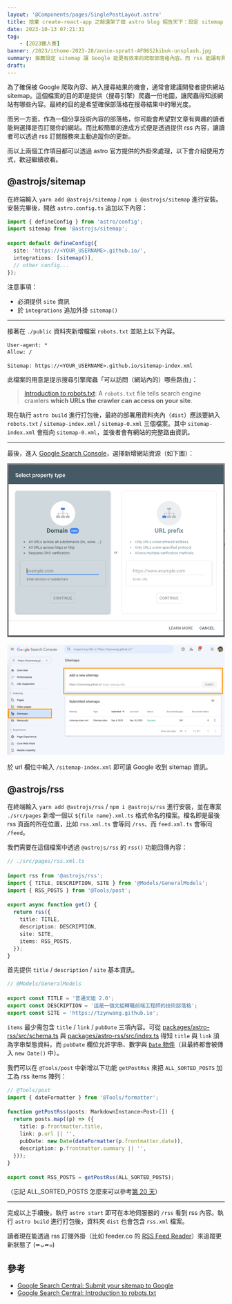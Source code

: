 ```yaml
---
layout: '@Components/pages/SinglePostLayout.astro'
title: 捨棄 create-react-app 之餘還架了個 astro blog 昭告天下：設定 sitemap 與 rss
date: 2023-10-13 07:21:31
tag:
	- [2023鐵人賽]
banner: /2023/ithome-2023-28/annie-spratt-AFB6S2kibuk-unsplash.jpg
summary: 推薦設定 sitemap 讓 Google 能更有效率的爬取部落格內容。而 rss 能讓有興趣的讀者可以選擇主動訂閱網站更新。
draft: 
---
```


為了確保被 Google 爬取內容、納入搜尋結果的機會，通常會建議開發者提供網站 sitemap。這個檔案的目的即是提供（搜尋引擎）爬蟲一份地圖，讓爬蟲得知該網站有哪些內容。最終的目的是希望確保部落格在搜尋結果中的曝光度。

而另一方面，作為一個分享技術內容的部落格，你可能會希望對文章有興趣的讀者能夠選擇是否訂閱你的網站。而比較簡單的達成方式便是透過提供 rss 內容，讓讀者可以透過 rss 訂閱服務來主動追蹤你的更新。

而以上兩個工作項目都可以透過 astro 官方提供的外掛來處理，以下會介紹使用方式，歡迎繼續收看。

## @astrojs/sitemap

在終端輸入 `yarn add @astrojs/sitemap` / `npm i @astrojs/sitemap` 進行安裝。安裝完畢後，開啟 `astro.config.ts` 追加以下內容：

```ts
import { defineConfig } from 'astro/config';
import sitemap from '@astrojs/sitemap';

export default defineConfig({
  site: 'https://<YOUR_USERNAME>.github.io/',
  integrations: [sitemap()],
  // other config...
});
```

注意事項：

- 必須提供 `site` 資訊
- 於 `integrations` 追加外掛 `sitemap()`

---

接著在 `./public` 資料夾新增檔案 `robots.txt` 並貼上以下內容。

```
User-agent: *
Allow: /

Sitemap: https://<YOUR_USERNAME>.github.io/sitemap-index.xml
```

此檔案的用意是提示搜尋引擎爬蟲「可以訪問（網站內的）哪些路由」：

> [Introduction to robots.txt](https://developers.google.com/search/docs/crawling-indexing/robots/intro): A `robots.txt` file tells search engine crawlers **which URLs the crawler can access on your site**.

現在執行 `astro build` 進行打包後，最終的部署用資料夾內（`dist`）應該要納入 `robots.txt` / `sitemap-index.xml` / `sitemap-0.xml` 三個檔案。其中 `sitemap-index.xml` 會指向 `sitemap-0.xml`，並後者會有網站的完整路由資訊。

---

最後，進入 [Google Search Console](https://search.google.com/search-console/about)，選擇新增網站資源（如下圖）：

![Add new property to Google Search Console](/2023/ithome-2023-28/add-new-property-google-search-console.png)

![Add sitemaps](/2023/ithome-2023-28/add-sitemaps.png)

於 url 欄位中輸入 `/sitemap-index.xml` 即可讓 Google 收到 sitemap 資訊。

## @astrojs/rss

在終端輸入 `yarn add @astrojs/rss` / `npm i @astrojs/rss` 進行安裝，並在專案 `./src/pages` 新增一個以 `${file name}.xml.ts` 格式命名的檔案。檔名即是最後 rss 頁面的所在位置，比如 `rss.xml.ts` 會等同 `/rss`、而 `feed.xml.ts` 會等同 `/feed`。

我們需要在這個檔案中透過 `@astrojs/rss` 的 `rss()` 功能回傳內容：

```ts
// ./src/pages/rss.xml.ts

import rss from '@astrojs/rss';
import { TITLE, DESCRIPTION, SITE } from '@Models/GeneralModels';
import { RSS_POSTS } from '@Tools/post';

export async function get() {
  return rss({
    title: TITLE,
    description: DESCRIPTION,
    site: SITE,
    items: RSS_POSTS,
  });
}
```

首先提供 `title` / `description` / `site` 基本資訊。

```ts
// @Models/GeneralModels

export const TITLE = '普通文組 2.0';
export const DESCRIPTION = '這是一個文組轉職前端工程師的技術部落格';
export const SITE = 'https://tzynwang.github.io';
```

`items` 最少需包含 `title` / `link` / `pubDate` 三項內容。可從 [packages/astro-rss/src/schema.ts](https://github.com/withastro/astro/blob/fca6892f8d6a30ceb1e04213be2414dd4cb4d389/packages/astro-rss/src/schema.ts) 與 [packages/astro-rss/src/index.ts](https://github.com/withastro/astro/blob/fca6892f8d6a30ceb1e04213be2414dd4cb4d389/packages/astro-rss/src/index.ts) 得知 `title` 與 `link` 須為字串型態資料，而 `pubDate` 欄位允許字串、數字與 [`Date` 物件](https://zod.dev/?id=dates)（且最終都會被傳入 `new Date()` 中）。

我們可以在 `@Tools/post` 中新增以下功能 `getPostRss` 來把 `ALL_SORTED_POSTS` 加工為 rss items 陣列：

```ts
// @Tools/post
import { dateFormatter } from '@Tools/formatter';

function getPostRss(posts: MarkdownInstance<Post>[]) {
  return posts.map((p) => ({
    title: p.frontmatter.title,
    link: p.url || '',
    pubDate: new Date(dateFormatter(p.frontmatter.date)),
    description: p.frontmatter.summary || '',
  }));
}

export const RSS_POSTS = getPostRss(ALL_SORTED_POSTS);
```

（忘記 ALL_SORTED_POSTS 怎麼來可以參考[第 20 天](/2023/ithome-2023-20)）

---

完成以上手續後，執行 `astro start` 即可在本地伺服器的 `/rss` 看到 rss 內容。執行 `astro build` 進行打包後，資料夾 `dist` 也會包含 `rss.xml` 檔案。

讀者現在能透過 rss 訂閱外掛（比如 feeder.co 的 [RSS Feed Reader](https://chrome.google.com/webstore/detail/rss-feed-reader/pnjaodmkngahhkoihejjehlcdlnohgmp)）來追蹤更新狀態了 (≖ᴗ≖๑)

## 參考

- [Google Search Central: Submit your sitemap to Google](https://developers.google.com/search/docs/crawling-indexing/sitemaps/build-sitemap#addsitemap)
- [Google Search Central: Introduction to robots.txt](https://developers.google.com/search/docs/crawling-indexing/robots/intro)
